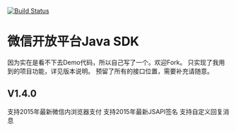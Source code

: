 [![Build Status](https://travis-ci.org/sinofool/wechat-java-sdk.png)](https://travis-ci.org/sinofool/wechat-java-sdk)

微信开放平台Java SDK
===============
因为实在是看不下去Demo代码，所以自己写了一个。欢迎Fork。
只实现了我用到的项目功能，详见版本说明。
预留了所有的接口位置，需要补充请随意。

V1.4.0
----
支持2015年最新微信内浏览器支付
支持2015年最新JSAPI签名
支持自定义回复消息

